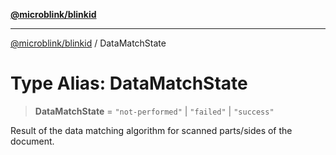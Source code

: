 [**@microblink/blinkid**](../README.md)

***

[@microblink/blinkid](../README.md) / DataMatchState

# Type Alias: DataMatchState

> **DataMatchState** = `"not-performed"` \| `"failed"` \| `"success"`

Result of the data matching algorithm for scanned parts/sides of the
document.
